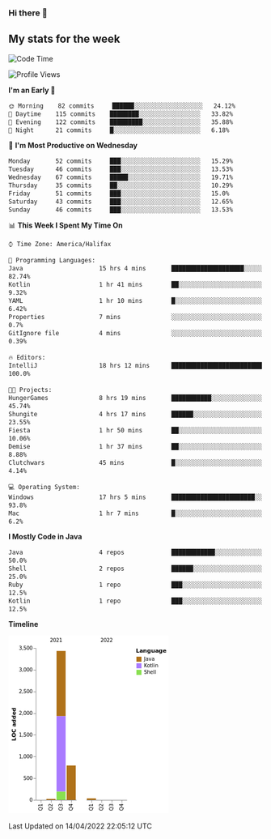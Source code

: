 ### Hi there 👋

## My stats for the week
<!--START_SECTION:waka-->
![Code Time](http://img.shields.io/badge/Code%20Time-181%20hrs%204%20mins-blue)

![Profile Views](http://img.shields.io/badge/Profile%20Views-0-blue)

**I'm an Early 🐤** 

```text
🌞 Morning    82 commits     ██████░░░░░░░░░░░░░░░░░░░   24.12% 
🌆 Daytime    115 commits    ████████░░░░░░░░░░░░░░░░░   33.82% 
🌃 Evening    122 commits    █████████░░░░░░░░░░░░░░░░   35.88% 
🌙 Night      21 commits     █░░░░░░░░░░░░░░░░░░░░░░░░   6.18%

```
📅 **I'm Most Productive on Wednesday** 

```text
Monday       52 commits     ███░░░░░░░░░░░░░░░░░░░░░░   15.29% 
Tuesday      46 commits     ███░░░░░░░░░░░░░░░░░░░░░░   13.53% 
Wednesday    67 commits     █████░░░░░░░░░░░░░░░░░░░░   19.71% 
Thursday     35 commits     ██░░░░░░░░░░░░░░░░░░░░░░░   10.29% 
Friday       51 commits     ███░░░░░░░░░░░░░░░░░░░░░░   15.0% 
Saturday     43 commits     ███░░░░░░░░░░░░░░░░░░░░░░   12.65% 
Sunday       46 commits     ███░░░░░░░░░░░░░░░░░░░░░░   13.53%

```


📊 **This Week I Spent My Time On** 

```text
⌚︎ Time Zone: America/Halifax

💬 Programming Languages: 
Java                     15 hrs 4 mins       ████████████████████░░░░░   82.74% 
Kotlin                   1 hr 41 mins        ██░░░░░░░░░░░░░░░░░░░░░░░   9.32% 
YAML                     1 hr 10 mins        █░░░░░░░░░░░░░░░░░░░░░░░░   6.42% 
Properties               7 mins              ░░░░░░░░░░░░░░░░░░░░░░░░░   0.7% 
GitIgnore file           4 mins              ░░░░░░░░░░░░░░░░░░░░░░░░░   0.39%

🔥 Editors: 
IntelliJ                 18 hrs 12 mins      █████████████████████████   100.0%

🐱‍💻 Projects: 
HungerGames              8 hrs 19 mins       ███████████░░░░░░░░░░░░░░   45.74% 
Shungite                 4 hrs 17 mins       ██████░░░░░░░░░░░░░░░░░░░   23.55% 
Fiesta                   1 hr 50 mins        ██░░░░░░░░░░░░░░░░░░░░░░░   10.06% 
Demise                   1 hr 37 mins        ██░░░░░░░░░░░░░░░░░░░░░░░   8.88% 
Clutchwars               45 mins             █░░░░░░░░░░░░░░░░░░░░░░░░   4.14%

💻 Operating System: 
Windows                  17 hrs 5 mins       ███████████████████████░░   93.8% 
Mac                      1 hr 7 mins         █░░░░░░░░░░░░░░░░░░░░░░░░   6.2%

```

**I Mostly Code in Java** 

```text
Java                     4 repos             ████████████░░░░░░░░░░░░░   50.0% 
Shell                    2 repos             ██████░░░░░░░░░░░░░░░░░░░   25.0% 
Ruby                     1 repo              ███░░░░░░░░░░░░░░░░░░░░░░   12.5% 
Kotlin                   1 repo              ███░░░░░░░░░░░░░░░░░░░░░░   12.5%

```


**Timeline**

![Chart not found](https://raw.githubusercontent.com/lyndseyy/lyndseyy/main/charts/bar_graph.png) 


 Last Updated on 14/04/2022 22:05:12 UTC
<!--END_SECTION:waka-->